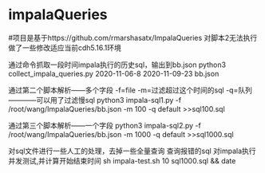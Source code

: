 # impalaQueries   
#项目是基于https://github.com/rmarshasatx/ImpalaQueries  对脚本2无法执行 做了一些修改适应当前cdh5.16.1环境


通过命令抓取一段时间impala执行的历史sql，输出到bb.json
python3 collect_impala_queries.py 2020-11-06-8 2020-11-09-23 bb.json

通过第二个脚本解析——多个字段  -f=file    -m=过滤超过这个时间的sql   -q=队列     ————可以用了过滤慢sql
python3 impala-sql1.py -f /root/wang/ImpalaQueries/bb.json -m 100 -q default >>sql100.sql

通过第三个脚本解析——一个字段
python3 impala-sql2.py -f /root/wang/ImpalaQueries/bb.json -m 1000 -q default >>sql1000.sql

对sql文件进行一些人工的处理，去掉一些全量查询  查询报错的sql
对impala执行并发测试,并计算开始结束时间
sh impala-test.sh 10 sql1000.sql && date
